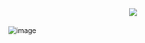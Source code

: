 ## <p align="center">![](https://komarev.com/ghpvc/?username=Eqwrttz&label=★+crowd!!+&color=9F2B68)

![image](https://github.com/user-attachments/assets/119445a5-7b71-4008-a58c-9ae418427063)

<!--
**Eqwrttz/eqwrttz** is a ✨ _special_ ✨ repository because its `README.md` (this file) appears on your GitHub profile.

Here are some ideas to get you started:

- 🔭 I’m currently working on ...
- 🌱 I’m currently learning ...
- 👯 I’m looking to collaborate on ...
- 🤔 I’m looking for help with ...
- 💬 Ask me about ...
- 📫 How to reach me: ...
- 😄 Pronouns: ...
- ⚡ Fun fact: ...
-->
